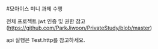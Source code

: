 #모아이스 미니 과제 수행

전체 프로젝트 jwt 인증 및 권한 참고(https://github.com/ParkJiwoon/PrivateStudy/blob/master)

api 실행은 Test.http를 참고하세요.

